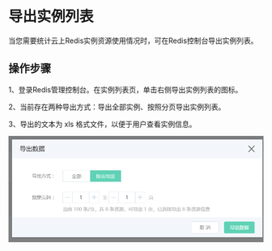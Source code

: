# 导出实例列表

当您需要统计云上Redis实例资源使用情况时，可在Redis控制台导出实例列表。

## 操作步骤

1、登录Redis管理控制台。在实例列表页，单击右侧导出实例列表的图标。

2、当前存在两种导出方式：导出全部实例、按照分页导出实例列表。

3、导出的文本为 xls 格式文件，以便于用户查看实例信息。

![](../../../../../image/Redis/Export-Instance-1.png)

